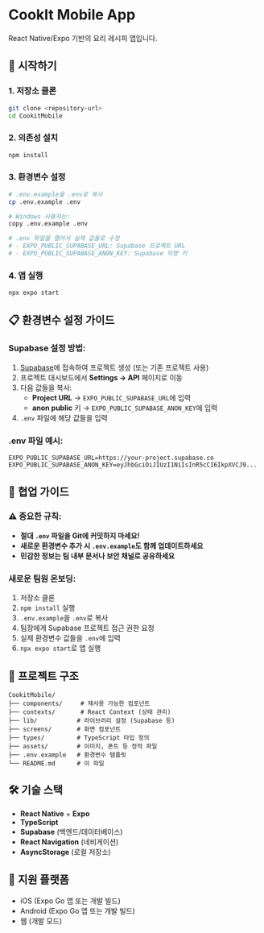 # CookIt Mobile App

React Native/Expo 기반의 요리 레시피 앱입니다.

## 🚀 시작하기

### 1. 저장소 클론
```bash
git clone <repository-url>
cd CookitMobile
```

### 2. 의존성 설치
```bash
npm install
```

### 3. 환경변수 설정
```bash
# .env.example을 .env로 복사
cp .env.example .env

# Windows 사용자는:
copy .env.example .env

# .env 파일을 열어서 실제 값들로 수정
# - EXPO_PUBLIC_SUPABASE_URL: Supabase 프로젝트 URL
# - EXPO_PUBLIC_SUPABASE_ANON_KEY: Supabase 익명 키
```

### 4. 앱 실행
```bash
npx expo start
```

## 📋 환경변수 설정 가이드

### Supabase 설정 방법:

1. [Supabase](https://supabase.com/)에 접속하여 프로젝트 생성 (또는 기존 프로젝트 사용)
2. 프로젝트 대시보드에서 **Settings → API** 페이지로 이동
3. 다음 값들을 복사:
   - **Project URL** → `EXPO_PUBLIC_SUPABASE_URL`에 입력
   - **anon public** 키 → `EXPO_PUBLIC_SUPABASE_ANON_KEY`에 입력
4. `.env` 파일에 해당 값들을 입력

### .env 파일 예시:
```env
EXPO_PUBLIC_SUPABASE_URL=https://your-project.supabase.co
EXPO_PUBLIC_SUPABASE_ANON_KEY=eyJhbGciOiJIUzI1NiIsInR5cCI6IkpXVCJ9...
```

## 🤝 협업 가이드

### ⚠️ 중요한 규칙:
- **절대 `.env` 파일을 Git에 커밋하지 마세요!**
- **새로운 환경변수 추가 시 `.env.example`도 함께 업데이트하세요**
- **민감한 정보는 팀 내부 문서나 보안 채널로 공유하세요**

### 새로운 팀원 온보딩:
1. 저장소 클론
2. `npm install` 실행
3. `.env.example`을 `.env`로 복사
4. 팀장에게 Supabase 프로젝트 접근 권한 요청
5. 실제 환경변수 값들을 `.env`에 입력
6. `npx expo start`로 앱 실행

## 📁 프로젝트 구조

```
CookitMobile/
├── components/     # 재사용 가능한 컴포넌트
├── contexts/       # React Context (상태 관리)
├── lib/           # 라이브러리 설정 (Supabase 등)
├── screens/       # 화면 컴포넌트
├── types/         # TypeScript 타입 정의
├── assets/        # 이미지, 폰트 등 정적 파일
├── .env.example   # 환경변수 템플릿
└── README.md      # 이 파일
```

## 🛠️ 기술 스택

- **React Native** + **Expo**
- **TypeScript**
- **Supabase** (백엔드/데이터베이스)
- **React Navigation** (네비게이션)
- **AsyncStorage** (로컬 저장소)

## 📱 지원 플랫폼

- iOS (Expo Go 앱 또는 개발 빌드)
- Android (Expo Go 앱 또는 개발 빌드)
- 웹 (개발 모드)